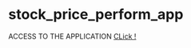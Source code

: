 # stock_price_perform_app
ACCESS TO THE APPLICATION [CLick !](https://datascientist88-stock-price-perform-app-finance-ayxtp0.streamlit.app/)
